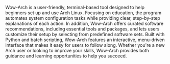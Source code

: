 Wow-Arch is a user-friendly, terminal-based tool designed to help beginners set up and use Arch Linux. Focusing on education, the program automates system configuration tasks while providing clear, step-by-step explanations of each action. In addition, Wow-Arch offers curated software recommendations, including essential tools and packages, and lets users customize their setup by selecting from predefined software sets. Built with Python and batch scripting, Wow-Arch features an interactive, menu-driven interface that makes it easy for users to follow along. Whether you're a new Arch user or looking to improve your skills, Wow-Arch provides both guidance and learning opportunities to help you succeed.
